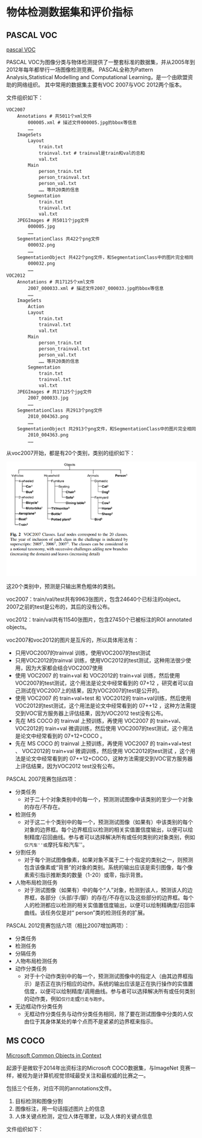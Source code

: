 # 物体检测数据集和评价指标

## PASCAL VOC

[pascal VOC](http://host.robots.ox.ac.uk/pascal/VOC/)

PASCAL VOC为图像分类与物体检测提供了一整套标准的数据集，并从2005年到2012年每年都举行一场图像检测竞赛。 PASCAL全称为Pattern Analysis,Statistical Modelling and Computational Learning，是一个由欧盟资助的网络组织。 其中常用的数据集主要有VOC 2007与VOC 2012两个版本。

文件组织如下：
```
VOC2007
    Annotations # 共5011个xml文件
        000005.xml # 描述文件000005.jpg的bbox等信息
        ……
    ImageSets
        Layout
            train.txt
            trainval.txt # trainval是train和val的总和
            val.txt
        Main
            person_train.txt
            person_trainval.txt
            person_val.txt
            …… 等共20类的信息
        Segmentation
            train.txt
            trainval.txt
            val.txt
    JPEGImages # 共5011个jpg文件
        000005.jpg
        …… 
    SegmentationClass 共422个png文件
        000032.png
        …… 
    SegmentationObject 共422个png文件，和SegmentationClass中的图片完全相同
        000032.png
        ……
VOC2012
    Annotations # 共17125个xml文件
        2007_000033.xml # 描述文件2007_000033.jpg的bbox等信息
        ……
    ImageSets
        Action
        Layout
            train.txt
            trainval.txt
            val.txt
        Main
            person_train.txt
            person_trainval.txt
            person_val.txt
            …… 等共20类的信息
        Segmentation
            train.txt
            trainval.txt
            val.txt
    JPEGImages # 共17125个jpg文件
        2007_000033.jpg
        …… 
    SegmentationClass 共2913个png文件
        2010_004363.png 
        …… 
    SegmentationObject 共2913个png文件，和SegmentationClass中的图片完全相同
        2010_004363.png
        ……
```

从voc2007开始，都是有20个类别，类别的组织如下：

![](../images/voc2007_classes.png)

这20个类别中，预测是只输出黑色粗体的类别。

voc2007：train/val/test共有9963张图片，包含24640个已标注的object。2007之前的test是公布的，其后的没有公布。

voc2012：train/val共有11540张图片，包含27450个已被标注的ROI annotated objects。

voc2007和voc2012的图片是互斥的，所以具体用法有：
* 只用VOC2007的trainval 训练，使用VOC2007的test测试
* 只用VOC2012的trainval 训练，使用VOC2012的test测试，这种用法很少使用，因为大家都会结合VOC2007使用
* 使用 VOC2007 的 train+val 和 VOC2012的 train+val 训练，然后使用 VOC2007的test测试，这个用法是论文中经常看到的 07+12 ，研究者可以自己测试在VOC2007上的结果，因为VOC2007的test是公开的。
* 使用 VOC2007 的 train+val+test 和 VOC2012的 train+val训练，然后使用 VOC2012的test测试，这个用法是论文中经常看到的 07++12 ，这种方法需提交到VOC官方服务器上评估结果，因为VOC2012 test没有公布。
* 先在 MS COCO 的 trainval 上预训练，再使用 VOC2007 的 train+val、 VOC2012的 train+val 微调训练，然后使用 VOC2007的test测试，这个用法是论文中经常看到的 07+12+COCO 。
* 先在 MS COCO 的 trainval 上预训练，再使用 VOC2007 的 train+val+test 、 VOC2012的 train+val 微调训练，然后使用 VOC2012的test测试 ，这个用法是论文中经常看到的 07++12+COCO，这种方法需提交到VOC官方服务器上评估结果，因为VOC2012 test没有公布。

PASCAL 2007竞赛包括四项：
* 分类任务
  * 对于二十个对象类别中的每一个，预测测试图像中该类别的至少一个对象的存在/不存在。
* 检测任务
  * 对于这二十个类别中的每一个，预测测试图像（如果有）中该类别的每个对象的边界框。每个边界框应以检测的相关实值置信度输出，以便可以绘制精度/召回曲线。参与者可以选择解决所有或任何类别的对象类别，例如``仅汽车''或``摩托车和汽车''。
* 分割任务
  * 对于每个测试图像像素，如果对象不属于二十个指定的类别之一，则预测包含该像素或“背景”的对象的类别。系统的输出应该是索引图像，每个像素索引指示推断类的数量（1-20）或零，指示背景。
* 人物布局检测任务
  * 对于测试图像（如果有）中的每个“人”对象，检测到该人，预测该人的边界框，各部分（头部/手/脚）的存在/不存在以及这些部分的边界框。每个人的检测都应以检测的相关实值置信度输出，以便可以绘制精确度/召回率曲线。该任务仅是对“ person”类的检测任务的扩展。

PASCAL 2012竞赛包括六项（相比2007增加两项）：
* 分类任务
* 检测任务
* 分隔任务
* 人物布局检测任务
* 动作分类任务
  * 对于十个动作类别中的每一个，预测测试图像中的指定人（由其边界框指示）是否正在执行相应的动作。系统的输出应该是正在执行操作的实值置信度，以便可以绘制精度/调用曲线。参与者可以选择解决所有或任何类别的动作类，例如`仅行走`或`行走与跑步`。
* 无边框动作分类任务
  * 无框动作分类任务与动作分类任务相同，除了要在测试图像中分类的人仅由位于其身体某处的单个点而不是紧紧的边界框来指示。


## MS COCO

[Microsoft Common Objects in Context](https://cocodataset.org/#home)

起源于是微软于2014年出资标注的Microsoft COCO数据集，与ImageNet 竞赛一样，被视为是计算机视觉领域最受关注和最权威的比赛之一。

包括三个任务，对应不同的annotations文件。
1. 目标检测和图像分割
2. 图像标注，用一句话描述图片上的信息
3. 人体关键点检测，定位人体在哪里，以及人体的关键点信息

文件组织如下：
```
```

